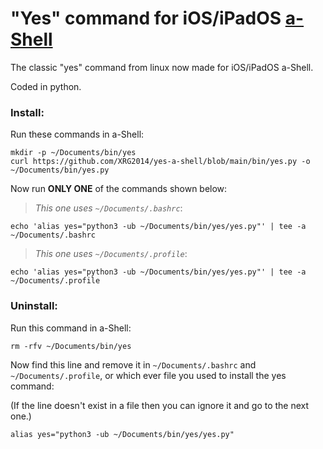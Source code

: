 # "Yes" command for iOS/iPadOS [a-Shell](https://holzschu.github.io/a-Shell_iOS)
The classic "yes" command from linux now made for iOS/iPadOS a-Shell.

Coded in python.

### Install:

Run these commands in a-Shell:

```
mkdir -p ~/Documents/bin/yes
curl https://github.com/XRG2014/yes-a-shell/blob/main/bin/yes.py -o ~/Documents/bin/yes.py
```

Now run **ONLY ONE** of the commands shown below:

> _This one uses ```~/Documents/.bashrc```_:

```
echo 'alias yes="python3 -ub ~/Documents/bin/yes/yes.py"' | tee -a ~/Documents/.bashrc
```

> _This one uses ```~/Documents/.profile```_:

```
echo 'alias yes="python3 -ub ~/Documents/bin/yes/yes.py"' | tee -a ~/Documents/.profile
```

### Uninstall:

Run this command in a-Shell:

```
rm -rfv ~/Documents/bin/yes
```

Now find this line and remove it in ```~/Documents/.bashrc``` and ```~/Documents/.profile```, or which ever file you used to install the yes command:

(If the line doesn't exist in a file then you can ignore it and go to the next one.)

```
alias yes="python3 -ub ~/Documents/bin/yes/yes.py"
```
